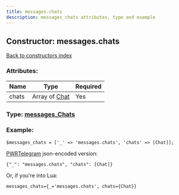 ```yaml
---
title: messages.chats
description: messages_chats attributes, type and example
---
```

## Constructor: messages.chats  
[Back to constructors index](index.md)



### Attributes:

| Name     |    Type       | Required |
|----------|---------------|----------|
|chats|Array of [Chat](../types/Chat.md) | Yes|



### Type: [messages\_Chats](../types/messages_Chats.md)


### Example:

```
$messages_chats = ['_' => 'messages.chats', 'chats' => [Chat]];
```  

[PWRTelegram](https://pwrtelegram.xyz) json-encoded version:

```
{"_": "messages.chats", "chats": [Chat]}
```


Or, if you're into Lua:  


```
messages_chats={_='messages.chats', chats={Chat}}

```


